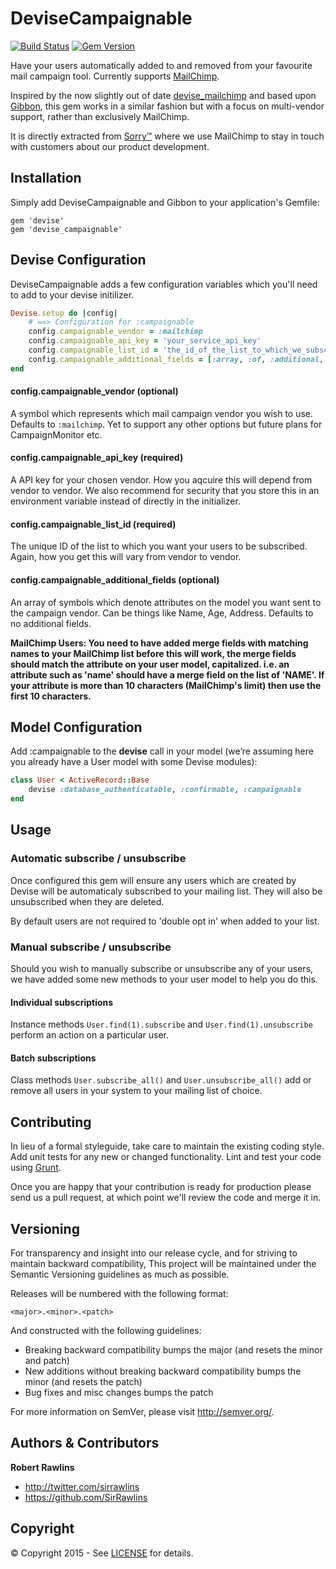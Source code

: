 # DeviseCampaignable

[![Build Status](https://travis-ci.org/sorry-app/devise_campaignable.svg?branch=master)](https://travis-ci.org/sorry-app/devise_campaignable) [![Gem Version](https://badge.fury.io/rb/devise_campaignable.svg)](http://badge.fury.io/rb/devise_campaignable)

Have your users automatically added to and removed from your favourite mail campaign tool. Currently supports [MailChimp](http://mailchimp.com/).

Inspired by the now slightly out of date [devise_mailchimp](https://github.com/jcnnghm/devise_mailchimp) and based upon [Gibbon](https://github.com/amro/gibbon), this gem works in a similar fashion but with a focus on multi-vendor support, rather than exclusively MailChimp.

It is directly extracted from [Sorry&#8482;](http://www.sorryapp.com/) where we use MailChimp to stay in touch with customers about our product development.

## Installation

Simply add DeviseCampaignable and Gibbon to your application's Gemfile:

	gem 'devise'
    gem 'devise_campaignable'

## Devise Configuration

DeviseCampaignable adds a few configuration variables which you'll need to add to your devise initilizer.

```ruby
Devise.setup do |config|
	# ==> Configuration for :campaignable
	config.campaignable_vendor = :mailchimp
	config.campaignable_api_key = 'your_service_api_key'
	config.campaignable_list_id = 'the_id_of_the_list_to_which_we_subscribe'
	config.campaignable_additional_fields = [:array, :of, :additional, :fields]
end
```

#### config.campaignable_vendor (optional)

A symbol which represents which mail campaign vendor you wish to use. Defaults to `:mailchimp`. Yet to support any other options but future plans for CampaignMonitor etc.

#### config.campaignable_api_key (required)

A API key for your chosen vendor. How you aqcuire this will depend from vendor to vendor. We also recommend for security that you store this in an environment variable instead of directly in the initializer.

#### config.campaignable_list_id (required)

The unique ID of the list to which you want your users to be subscribed. Again, how you get this will vary from vendor to vendor.

#### config.campaignable_additional_fields (optional)

An array of symbols which denote attributes on the model you want sent to the campaign vendor. Can be things like Name, Age, Address. Defaults to no additional fields. 

**MailChimp Users: You need to have added merge fields with matching names to your MailChimp list before this will work, the merge fields should match the attribute on your user model, capitalized. i.e. an attribute such as 'name' should have a merge field on the list of 'NAME'. If your attribute is more than 10 characters (MailChimp's limit) then use the first 10 characters.**

## Model Configuration

Add :campaignable to the **devise** call in your model (we’re assuming here you already have a User model with some Devise modules):

```ruby
class User < ActiveRecord::Base
	devise :database_authenticatable, :confirmable, :campaignable
end
```

## Usage

### Automatic subscribe / unsubscribe

Once configured this gem will ensure any users which are created by Devise will be automaticaly subscribed to your mailing list. They will also be unsubscribed when they are deleted.

By default users are not required to 'double opt in' when added to your list.

### Manual subscribe / unsubscribe

Should you wish to manually subscribe or unsubscribe any of your users, we have added some new methods to your user model to help you do this.

#### Individual subscriptions

Instance methods `User.find(1).subscribe` and `User.find(1).unsubscribe` perform an action on a particular user.

#### Batch subscriptions

Class methods `User.subscribe_all()` and `User.unsubscribe_all()` add or remove all users in your system to your mailing list of choice.

## Contributing

In lieu of a formal styleguide, take care to maintain the existing coding style. Add unit tests for any new or changed functionality. Lint and test your code using [Grunt](http://gruntjs.com/).

Once you are happy that your contribution is ready for production please send us a pull request, at which point we'll review the code and merge it in.

## Versioning

For transparency and insight into our release cycle, and for striving to maintain backward compatibility, This project will be maintained under the Semantic Versioning guidelines as much as possible.

Releases will be numbered with the following format:

`<major>.<minor>.<patch>`

And constructed with the following guidelines:

* Breaking backward compatibility bumps the major (and resets the minor and patch)
* New additions without breaking backward compatibility bumps the minor (and resets the patch)
* Bug fixes and misc changes bumps the patch

For more information on SemVer, please visit <http://semver.org/>.

## Authors & Contributors

**Robert Rawlins**

+ <http://twitter.com/sirrawlins>
+ <https://github.com/SirRawlins>

## Copyright

&copy; Copyright 2015 - See [LICENSE](LICENSE) for details.
